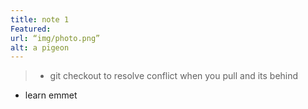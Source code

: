 ```yaml
---
title: note 1
Featured: 
url: “img/photo.png”
alt: a pigeon 
---
```

> - git checkout to resolve conflict when you pull and its behind
- learn emmet